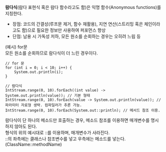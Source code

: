 **람다식**(람다 표현식 혹은 람다 함수라고도 함)은 익명 함수(Anonymous functions)를 지칭한다.
- 장점: 코드의 간결성(루프문 제거, 함수 재활용), 지연 연산(스트리밍 혹은 체인이라고도 함)으로 필요한 정보만 사용하여 퍼포먼스 향상
- 단점: 남용 시 가독성 저하, 모든 원소를 순회하는 경우는 오히려 느림 등
  
(예시) for문  
모든 원소를 순회하므로 람다식이 더 느린 경우이다.
```
// for 문
for (int i = 0; i < 10; i++) {
    System.out.println(i);
}

// 람다식
IntStream.range(0, 10).forEach((int value) -> System.out.println(value)); // 기본 형태
IntStream.range(0, 10).forEach(value -> System.out.println(value)); // 파라미터 자료형 생략. 컴파일러가 추론 가능.
IntStream.range(0, 10).forEach(System.out::println); // 메서드 참조 이용.
```
람다식이 단 하나의 메소드만 호출하는 경우, 메소드 참조를 이용하면 매개변수를 명시하지 않아도 된다.  
형식의 위의 예시대로 ::를 이용하며, 매개변수가 사라진다.  
::의 좌측에는 클래스나 참조변수를 넣고 우측에는 메소드를 넣는다. (ClassName::methodName)
